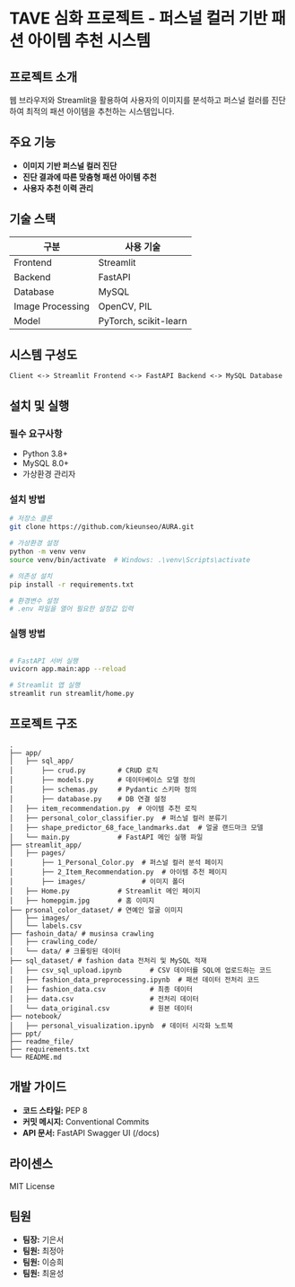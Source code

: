 # TAVE 심화 프로젝트 - 퍼스널 컬러 기반 패션 아이템 추천 시스템

## 프로젝트 소개
웹 브라우저와 Streamlit을 활용하여 사용자의 이미지를 분석하고 퍼스널 컬러를 진단하여 최적의 패션 아이템을 추천하는 시스템입니다.

## 주요 기능
- **이미지 기반 퍼스널 컬러 진단**
- **진단 결과에 따른 맞춤형 패션 아이템 추천**
- **사용자 추천 이력 관리**

## 기술 스택

| 구분       | 사용 기술                |
|------------|--------------------------|
| Frontend   | Streamlit                |
| Backend    | FastAPI                  |
| Database   | MySQL                    |
| Image Processing | OpenCV, PIL        |
| Model      | PyTorch, scikit-learn    |

## 시스템 구성도
```
Client <-> Streamlit Frontend <-> FastAPI Backend <-> MySQL Database
```

## 설치 및 실행

### 필수 요구사항
- Python 3.8+
- MySQL 8.0+
- 가상환경 관리자

### 설치 방법
```bash
# 저장소 클론
git clone https://github.com/kieunseo/AURA.git

# 가상환경 설정
python -m venv venv
source venv/bin/activate  # Windows: .\venv\Scripts\activate

# 의존성 설치
pip install -r requirements.txt

# 환경변수 설정
# .env 파일을 열어 필요한 설정값 입력
```

### 실행 방법
```bash

# FastAPI 서버 실행
uvicorn app.main:app --reload

# Streamlit 앱 실행
streamlit run streamlit/home.py
```

## 프로젝트 구조
```
.
├── app/
│   ├── sql_app/           
│       ├── crud.py        # CRUD 로직
│       ├── models.py      # 데이터베이스 모델 정의
│       ├── schemas.py     # Pydantic 스키마 정의
│       ├── database.py    # DB 연결 설정
│   ├── item_recommendation.py  # 아이템 추천 로직
│   ├── personal_color_classifier.py  # 퍼스널 컬러 분류기
│   ├── shape_predictor_68_face_landmarks.dat  # 얼굴 랜드마크 모델
│   └── main.py            # FastAPI 메인 실행 파일
├── streamlit_app/
│   ├── pages/             
│       ├── 1_Personal_Color.py  # 퍼스널 컬러 분석 페이지
│       ├── 2_Item_Recommendation.py  # 아이템 추천 페이지
│       ├── images/              # 이미지 폴더
│   ├── Home.py            # Streamlit 메인 페이지
│   ├── homepgim.jpg       # 홈 이미지
├── prsonal_color_dataset/ # 연예인 얼굴 이미지
│   ├── images/          
│   └── labels.csv
├── fashoin_data/ # musinsa crawling
│   ├── crawling_code/          
│   └── data/ # 크롤링된 데이터
├── sql_dataset/ # fashion data 전처리 및 MySQL 적재
│   ├── csv_sql_upload.ipynb       # CSV 데이터를 SQL에 업로드하는 코드
│   ├── fashion_data_preprocessing.ipynb  # 패션 데이터 전처리 코드
│   ├── fashion_data.csv           # 최종 데이터
│   ├── data.csv                   # 전처리 데이터
│   └── data_original.csv          # 원본 데이터
├── notebook/             
│   ├── personal_visualization.ipynb  # 데이터 시각화 노트북    
├── ppt/              
├── readme_file/            
├── requirements.txt    
└── README.md
```

## 개발 가이드
- **코드 스타일:** PEP 8
- **커밋 메시지:** Conventional Commits
- **API 문서:** FastAPI Swagger UI (/docs)

## 라이센스
MIT License

## 팀원
- **팀장:** 기은서
- **팀원:** 최정아
- **팀원:** 이승희
- **팀원:** 최윤성

